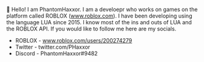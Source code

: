 👋 Hello! I am PhantomHaxxor. I am a develoepr who works on games on the platform called ROBLOX (www.roblox.com). I have been developing using the language LUA since 2015. I know most of the ins and outs of LUA and the ROBLOX API. If you would like to follow me here are my socials.
- ROBLOX - www.roblox.com/users/200274279
- Twitter - twitter.com/PHaxxor
- Discord - PhantomHaxxor#9482
